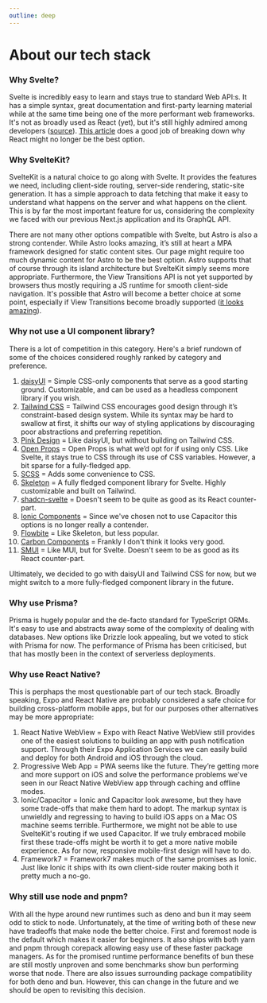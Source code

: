 ```yaml
---
outline: deep
---
```


# About our tech stack

### Why Svelte?

Svelte is incredibly easy to learn and stays true to standard Web API:s. It has a simple syntax, great documentation and first-party learning material while at the same time being one of the more performant web frameworks. It's not as broadly used as React (yet), but it's still highly admired among developers ([source](https://2022.stateofjs.com/en-US/libraries/)). [This article](https://joshcollinsworth.com/blog/antiquated-react) does a good job of breaking down why React might no longer be the best option.

### Why SvelteKit?

SvelteKit is a natural choice to go along with Svelte. It provides the features we need, including client-side routing, server-side rendering, static-site generation. It has a simple approach to data fetching that make it easy to understand what happens on the server and what happens on the client. This is by far the most important feature for us, considering the complexity we faced with our previous Next.js application and its GraphQL API.

There are not many other options compatible with Svelte, but Astro is also a strong contender. While Astro looks amazing, it’s still at heart a MPA framework designed for static content sites. Our page might require too much dynamic content for Astro to be the best option. Astro supports that of course through its island architecture but SvelteKit simply seems more appropriate. Furthermore, the View Transitions API is not yet supported by browsers thus mostly requiring a JS runtime for smooth client-side navigation. It's possible that Astro will become a better choice at some point, especially if View Transitions become broadly supported ([it looks amazing](https://astro.build/blog/astro-3/)).

### Why not use a UI component library?

There is a lot of competition in this category. Here's a brief rundown of some of the choices considered roughly ranked by category and preference.

1. [daisyUI](https://daisyui.com/) = Simple CSS-only components that serve as a good starting ground. Customizable, and can be used as a headless component library if you wish.
2. [Tailwind CSS](https://tailwindcss.com/) = Tailwind CSS encourages good design through it’s constraint-based design system. While its syntax may be hard to swallow at first, it shifts our way of styling applications by discouraging poor abstractions and preferring repetition.
3. [Pink Design](https://pink.appwrite.io/) = Like daisyUI, but without building on Tailwind CSS.
4. [Open Props](https://open-props.style/) = Open Props is what we’d opt for if using only CSS. Like Svelte, it stays true to CSS through its use of CSS variables. However, a bit sparse for a fully-fledged app.
5. [SCSS](https://sass-lang.com/) = Adds some convenience to CSS.
6. [Skeleton](https://www.skeleton.dev/) = A fully fledged component library for Svelte. Highly customizable and built on Tailwind.
7. [shadcn-svelte](https://www.shadcn-svelte.com/) = Doesn't seem to be quite as good as its React counter-part.
8. [Ionic Components](https://ionicframework.com/docs/components) = Since we've chosen not to use Capacitor this options is no longer really a contender.
9. [Flowbite](https://flowbite-svelte.com/) = Like Skeleton, but less popular.
10. [Carbon Components](https://carbon-components-svelte.onrender.com/) = Frankly I don't think it looks very good.
11. [SMUI](https://sveltematerialui.com/) = Like MUI, but for Svelte. Doesn't seem to be as good as its React counter-part.

Ultimately, we decided to go with daisyUI and Tailwind CSS for now, but we might switch to a more fully-fledged component library in the future.

### Why use Prisma?

Prisma is hugely popular and the de-facto standard for TypeScript ORMs. It's easy to use and abstracts away some of the complexity of dealing with databases. New options like Drizzle look appealing, but we voted to stick with Prisma for now. The performance of Prisma has been criticised, but that has mostly been in the context of serverless deployments.

### Why use React Native?

This is perphaps the most questionable part of our tech stack. Broadly speaking, Expo and React Native are probably considered a safe choice for building cross-platform mobile apps, but for our purposes other alternatives may be more appropriate:

1. React Native WebView = Expo with React Native WebView still provides one of the easiest solutions to building an app with push notification support. Through their Expo Application Services we can easily build and deploy for both Android and iOS through the cloud.
2. Progressive Web App = PWA seems like the future. They’re getting more and more support on iOS and solve the performance problems we've seen in our React Native WebView app through caching and offline modes.
3. Ionic/Capacitor = Ionic and Capacitor look awesome, but they have some trade-offs that make them hard to adopt. The markup syntax is unwieldly and regressing to having to build iOS apps on a Mac OS machine seems terrible. Furthermore, we might not be able to use SvelteKit's routing if we used Capacitor. If we truly embraced mobile first these trade-offs might be worth it to get a more native mobile experience. As for now, responsive mobile-first design will have to do.
4. Framework7 = Framework7 makes much of the same promises as Ionic. Just like Ionic it ships with its own client-side router making both it pretty much a no-go.

### Why still use node and pnpm?

With all the hype around new runtimes such as deno and bun it may seem odd to stick to node. Unfortunately, at the time of writing both of these new have tradeoffs that make node the better choice. First and foremost node is the default which makes it easier for beginners. It also ships with both yarn and pnpm through corepack allowing easy use of these faster package managers. As for the promised runtime performance benefits of bun these are still mostly unproven and some benchmarks show bun performing worse that node. There are also issues surrounding package compatibility for both deno and bun. However, this can change in the future and we should be open to revisiting this decision.

